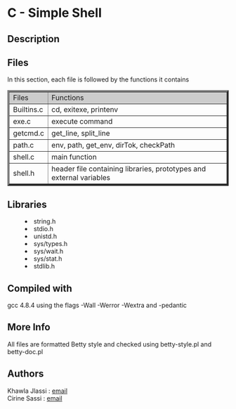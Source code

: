 <h1> C - Simple Shell</h3>
<h2> Description </h2>

<h2> Files </h2>
In this section, each file is followed by the functions it contains

<TABLE BORDER="4">
<TR>
<TD BGCOLOR="#CCCCCC">Files</TD>
<TD BGCOLOR="#CCCCCC">Functions</TD>
</TR>

<TR>  <TD>Builtins.c</TD> <TD>cd, exitexe, printenv</TD>  </TR>
<TR>  <TD>exe.c</TD> <TD>execute command</TD>  </TR>
<TR>  <TD>getcmd.c</TD> <TD>get_line, split_line</TD>  </TR>
<TR>  <TD>path.c</TD> <TD>env, path, get_env, dirTok, checkPath</TD>  </TR>
<TR>  <TD>shell.c</TD> <TD>main function</TD>  </TR>
<TR>  <TD>shell.h</TD> <TD>header file containing libraries, prototypes and external variables</TD>  </TR>
<TABLE>

<h2>Libraries</h2>
<MENU>
<LI>string.h
<LI>stdio.h
<LI>unistd.h
<LI>sys/types.h
<LI>sys/wait.h
<LI>sys/stat.h
<LI>stdlib.h
</MENU>

<h2>Compiled with</h2>
gcc 4.8.4 using the flags -Wall -Werror -Wextra and -pedantic

<h2>More Info</h2>
All files are formatted Betty style and checked using betty-style.pl and betty-doc.pl

<h2>Authors</h2>
Khawla Jlassi : <a href= "1391@holbertonschool.com"> email</a>
<br>Cirine Sassi : <a href= "1410@holbertonschool.com"> email</a>
